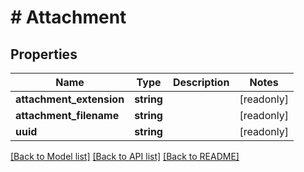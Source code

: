 # # Attachment

## Properties

Name | Type | Description | Notes
------------ | ------------- | ------------- | -------------
**attachment_extension** | **string** |  | [readonly]
**attachment_filename** | **string** |  | [readonly]
**uuid** | **string** |  | [readonly]

[[Back to Model list]](../../README.md#models) [[Back to API list]](../../README.md#endpoints) [[Back to README]](../../README.md)
